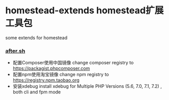 # homestead-extends  homestead扩展工具包
some extends for homestead 


###  [after.sh](https://github.com/szualang/homestead-extends/blob/master/after.sh)
- 配置Composer使用中国镜像
  change composer registry to https://packagist.phpcomposer.com
- 配置npm使用淘宝镜像
  change npm registry to https://registry.npm.taobao.org
- 安装xdebug
  install xdebug for Multiple PHP Versions (5.6, 7.0, 7.1, 7.2) , both cli and fpm mode


